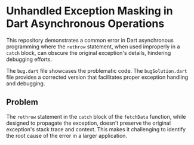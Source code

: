 # Unhandled Exception Masking in Dart Asynchronous Operations

This repository demonstrates a common error in Dart asynchronous programming where the `rethrow` statement, when used improperly in a `catch` block, can obscure the original exception's details, hindering debugging efforts.

The `bug.dart` file showcases the problematic code. The `bugSolution.dart` file provides a corrected version that facilitates proper exception handling and debugging.

## Problem

The `rethrow` statement in the `catch` block of the `fetchData` function, while designed to propagate the exception, doesn't preserve the original exception's stack trace and context. This makes it challenging to identify the root cause of the error in a larger application.